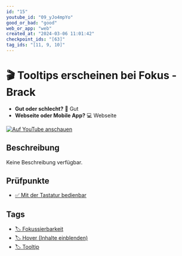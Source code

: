 ```yaml
---
id: "15"
youtube_id: "09_yJo4mpYo"
good_or_bad: "good"
web_or_app: "web"
created_at: "2024-03-06 11:01:42"
checkpoint_ids: "[63]"
tag_ids: "[11, 9, 10]"
---
```


# 🎬 Tooltips erscheinen bei Fokus - Brack

- **Gut oder schlecht?** 💚 Gut
- **Webseite oder Mobile App?** 💻 Webseite

[![Auf YouTube anschauen](https://img.youtube.com/vi/09_yJo4mpYo/sddefault.jpg)](https://youtu.be/09_yJo4mpYo)

## Beschreibung

Keine Beschreibung verfügbar.

## Prüfpunkte

- [✅ Mit der Tastatur bedienbar](/de/wcag/2.1.1-tastatur/mit-der-tastatur-bedienbar)

## Tags

- [🏷️ Fokussierbarkeit](/de/tags/fokussierbarkeit)
- [🏷️ Hover (Inhalte einblenden)](/de/tags/hover-inhalte-einblenden)
- [🏷️ Tooltip](/de/tags/tooltip)
